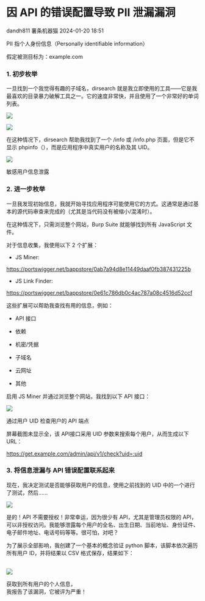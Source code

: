 #  因 API 的错误配置导致 PII 泄漏漏洞   
dandh811  薯条机器猫   2024-01-20 18:51  
  
PII 指个人身份信息（Personally identifiable information）  
  
假定被测目标为：example.com  
### 1. 初步枚举     
  
一旦找到一个我觉得有趣的子域名，dirsearch 就是我立即使用的工具——它是我最喜欢的目录暴力破解工具之一。它的速度非常快，并且使用了一个非常好的单词列表。  
  
![](https://mmbiz.qpic.cn/mmbiz_png/owl3DGLguul9T03slfFfZKmJVm979ATJibtJYsufD1aan7b4WNnzMJkYOg2Cc1SfNSlmGiaOaaicb4SvpMJEOR7aA/640?wx_fmt=png "")  
  
  
![](https://mmbiz.qpic.cn/mmbiz_png/owl3DGLguul9T03slfFfZKmJVm979ATJuLYUgpxGSMsEv6YD5mnmkCPd8bDDh1D1mHgkKKU1u79OItdqYFMWaQ/640?wx_fmt=png "")  
  
  
在这种情况下，dirsearch 帮助我找到了一个 /info 或 /info.php 页面，但是它不显示 phpinfo（），而是应用程序中真实用户的名称及其 UID。      
  
![](https://mmbiz.qpic.cn/mmbiz_png/owl3DGLguul9T03slfFfZKmJVm979ATJ3nfBib1gdrTicYY5fHhaibJY3VKLPyJQ2m14T6UWMiaiclLSJLkFJXgRicGw/640?wx_fmt=png "")  
  
敏感用户信息泄露  
### 2. 进一步枚举    
  
一旦我发现初始信息，我就开始寻找应用程序可能使用它的方式。这通常是通过基本的源代码审查来完成的（尤其是当代码没有被缩小/混淆时）。  
  
在这种情况下，只需浏览整个网站，Burp Suite 就能够找到所有 JavaScript 文件。  
  
对于信息收集，我使用以下 2 个扩展：  
- JS Miner:  
  
https://portswigger.net/bappstore/0ab7a94d8e11449daaf0fb387431225b  
- JS Link Finder:  
  
https://portswigger.net/bappstore/0e61c786db0c4ac787a08c4516d52ccf      
  
这些扩展可以帮助我查找有用的信息，例如：  
- API 接口  
  
- 依赖  
  
- 机密/凭据  
  
- 子域名  
  
- 云网址  
  
- 其他  
  
  
  
启用 JS Miner 并通过浏览整个网站，我找到以下 API 接口：  
  
![](https://mmbiz.qpic.cn/mmbiz_png/owl3DGLguul9T03slfFfZKmJVm979ATJ5TAtmfyWicGKFjQE0bBWBs1GgIrPWIU3p7p9GqMTuZQ8UmlJJ3Z4LQQ/640?wx_fmt=png "")  
  
  
通过用户 UID 检查用户的 API 端点  
  
屏幕截图未显示全，该 API接口采用 UID 参数来搜索每个用户，从而生成以下 URL：  
  
https://get.example.com/admin/api/v1/check?uid=:uid      
### 3. 将信息泄漏与 API 错误配置联系起来    
  
现在，我决定测试是否能够获取用户的信息，使用之前找到的 UID 中的一个进行了测试，然后......  
  
![](https://mmbiz.qpic.cn/mmbiz_png/owl3DGLguul9T03slfFfZKmJVm979ATJNXq6icMNmgwcsyM5tgFhhYfIZsBM9MGtWvrkeCKIgq9uR6xdiaRibbq7A/640?wx_fmt=png "")  
  
  
是的！API 不需要授权！非常幸运，因为很少有 API，尤其是管理员权限的 API，可以非授权访问。我能够泄露每个用户的全名、出生日期、当前地址、身份证件、电子邮件地址、电话号码等等。很可怕，对吧？  
  
为了展示全部影响，我创建了一个基本的概念验证 python 脚本，该脚本依次遍历所有用户 ID，并将结果以 CSV 格式保存，结果如下：  
      
  
![](https://mmbiz.qpic.cn/mmbiz_png/owl3DGLguul9T03slfFfZKmJVm979ATJLAIerbY327vaSNFrTIz11YYH5js2HM9ZfUl10ZGv1iatLiaWqBQ9icWUg/640?wx_fmt=png "")  
  
获取到所有用户的个人信息，  
我报告了该漏洞，它被评为严重！      
  
